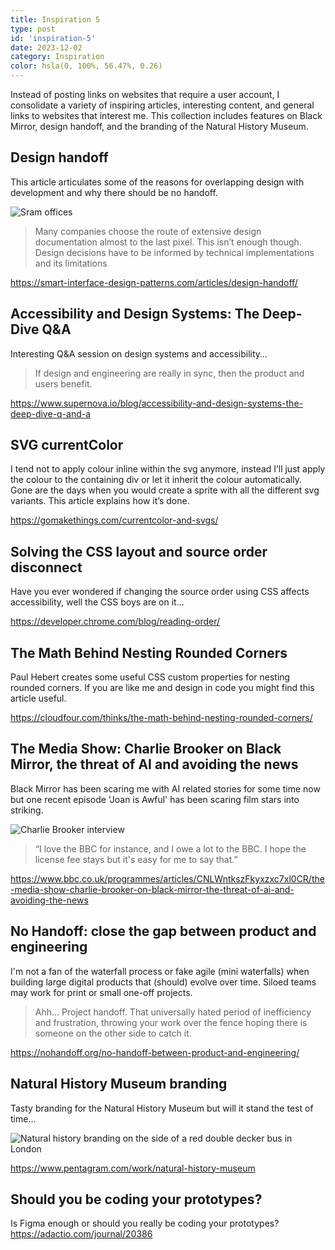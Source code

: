 ```yaml
---
title: Inspiration 5
type: post
id: 'inspiration-5'
date: 2023-12-02
category: Inspiration
color: hsla(0, 100%, 56.47%, 0.26)
---
```


Instead of posting links on websites that require a user account, I consolidate a variety of inspiring articles, interesting content, and general links to websites that interest me. This collection includes features on Black Mirror, design handoff, and the branding of the Natural History Museum.

## Design handoff

This article articulates some of the reasons for overlapping design with development and why there should be no handoff.

![Sram offices](/img/inspiration-5/fluid-design-handoff-model.avif)


>Many companies choose the route of extensive design documentation almost to the last pixel. This isn’t enough though. Design decisions have to be informed by technical implementations and its limitations

https://smart-interface-design-patterns.com/articles/design-handoff/

## Accessibility and Design Systems: The Deep-Dive Q&A

Interesting Q&A session on design systems and accessibility…

>If design and engineering are really in sync, then the product and users benefit.

https://www.supernova.io/blog/accessibility-and-design-systems-the-deep-dive-q-and-a

## SVG currentColor

I tend not to apply colour inline within the svg anymore, instead I’ll just apply the colour to the containing div or let it inherit the colour automatically. Gone are the days when you would create a sprite with all the different svg variants. This article explains how it’s done.

https://gomakethings.com/currentcolor-and-svgs/

## Solving the CSS layout and source order disconnect
Have you ever wondered if changing the source order using CSS affects accessibility, well the CSS boys are on it…

https://developer.chrome.com/blog/reading-order/

## The Math Behind Nesting Rounded Corners

Paul Hebert creates some useful CSS custom properties for nesting rounded corners. If you are like me and design in code you might find this article useful.

https://cloudfour.com/thinks/the-math-behind-nesting-rounded-corners/

## The Media Show: Charlie Brooker on Black Mirror, the threat of AI and avoiding the news

Black Mirror has been scaring me with AI related stories for some time now but one recent episode 'Joan is Awful' has been scaring film stars into striking.

![Charlie Brooker interview](/img/inspiration-5/black-mirror.jpeg)

>“I love the BBC for instance, and I owe a lot to the BBC. I hope the license fee stays but it's easy for me to say that.”

https://www.bbc.co.uk/programmes/articles/CNLWntkszFkyxzxc7xl0CR/the-media-show-charlie-brooker-on-black-mirror-the-threat-of-ai-and-avoiding-the-news

## No Handoff: close the gap between product and engineering

I'm not a fan of the waterfall process or fake agile (mini waterfalls) when building large digital products that (should) evolve over time. Siloed teams may work for print or small one-off projects.

>Ahh… Project handoff. That universally hated period of inefficiency and frustration, throwing your work over the fence hoping there is someone on the other side to catch it.

https://nohandoff.org/no-handoff-between-product-and-engineering/

## Natural History Museum branding

Tasty branding for the Natural History Museum but will it stand the test of time...

![Natural history branding on the side of a red double decker bus in London ](/img/inspiration-5/natural-history.avif)

https://www.pentagram.com/work/natural-history-museum

## Should you be coding your prototypes?

Is Figma enough or should you really be coding your prototypes?
https://adactio.com/journal/20386